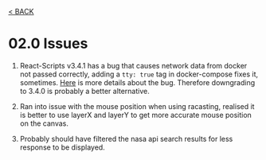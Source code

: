 [< BACK](../README.md)


# 02.0 Issues

1. React-Scripts v3.4.1 has a bug that causes network data from docker not passed correctly, adding a ```tty: true``` tag in docker-compose fixes it, sometimes. [Here](https://github.com/facebook/create-react-app/issues/8688#issuecomment-629245677) is more details about the bug. Therefore downgrading to 3.4.0 is probably a better alternative.

2. Ran into issue with the mouse position when using racasting, realised it is better to use layerX and layerY to get more accurate mouse position on the canvas.

3.  Probably should have filtered the nasa api search results for less response to be displayed.